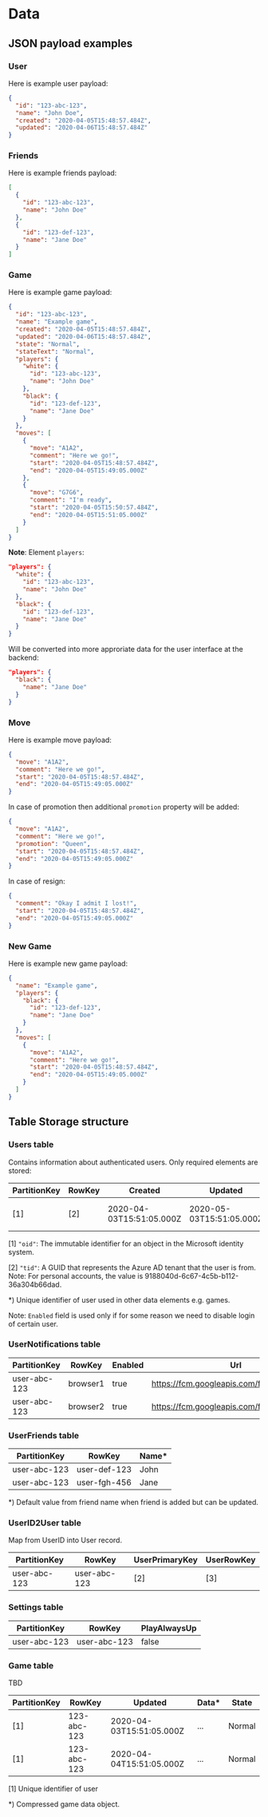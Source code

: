# Data

## JSON payload examples

### User

Here is example user payload:

```json
{
  "id": "123-abc-123",
  "name": "John Doe",
  "created": "2020-04-05T15:48:57.484Z",
  "updated": "2020-04-06T15:48:57.484Z"
}
```

### Friends

Here is example friends payload:

```json
[
  {
    "id": "123-abc-123",
    "name": "John Doe"
  },
  {
    "id": "123-def-123",
    "name": "Jane Doe"
  }
]
```

### Game

Here is example game payload:

```json
{
  "id": "123-abc-123",
  "name": "Example game",
  "created": "2020-04-05T15:48:57.484Z",
  "updated": "2020-04-06T15:48:57.484Z",
  "state": "Normal",
  "stateText": "Normal",
  "players": {
    "white": {
      "id": "123-abc-123",
      "name": "John Doe"
    },
    "black": {
      "id": "123-def-123",
      "name": "Jane Doe"
    }
  },
  "moves": [
    {
      "move": "A1A2",
      "comment": "Here we go!",
      "start": "2020-04-05T15:48:57.484Z",
      "end": "2020-04-05T15:49:05.000Z"
    },
    {
      "move": "G7G6",
      "comment": "I'm ready",
      "start": "2020-04-05T15:50:57.484Z",
      "end": "2020-04-05T15:51:05.000Z"
    }
  ]
}
```

**Note**: Element `players`:

```json
"players": {
  "white": {
    "id": "123-abc-123",
    "name": "John Doe"
  },
  "black": {
    "id": "123-def-123",
    "name": "Jane Doe"
  }
}
```

Will be converted into more approriate data
for the user interface at the backend:

```json
"players": {
  "black": {
    "name": "Jane Doe"
  }
}
```

### Move

Here is example move payload:

```json
{
  "move": "A1A2",
  "comment": "Here we go!",
  "start": "2020-04-05T15:48:57.484Z",
  "end": "2020-04-05T15:49:05.000Z"
}
```

In case of promotion then additional `promotion` property will be added:

```json
{
  "move": "A1A2",
  "comment": "Here we go!",
  "promotion": "Queen",
  "start": "2020-04-05T15:48:57.484Z",
  "end": "2020-04-05T15:49:05.000Z"
}
```

In case of resign:

```json
{
  "comment": "Okay I admit I lost!",
  "start": "2020-04-05T15:48:57.484Z",
  "end": "2020-04-05T15:49:05.000Z"
}
```

### New Game

Here is example new game payload:

```json
{
  "name": "Example game",
  "players": {
    "black": {
      "id": "123-def-123",
      "name": "Jane Doe"
    }
  },
  "moves": [
    {
      "move": "A1A2",
      "comment": "Here we go!",
      "start": "2020-04-05T15:48:57.484Z",
      "end": "2020-04-05T15:49:05.000Z"
    }
  ]
}
```

## Table Storage structure

### Users table

Contains information about authenticated users.
Only required elements are stored:

| PartitionKey | RowKey | Created                  | Updated                  | Name     | UserID*      | Enabled |
|--------------|--------|--------------------------|--------------------------|----------|--------------|---------|
| [1]          | [2]    | 2020-04-03T15:51:05.000Z | 2020-05-03T15:51:05.000Z | John Doe | user-abc-123 | true    |

[1] `"oid"`: The immutable identifier for an object in the Microsoft identity system.

[2] `"tid"`: A GUID that represents the Azure AD tenant that the user is from.
Note: For personal accounts, the value is 9188040d-6c67-4c5b-b112-36a304b66dad.

*) Unique identifier of user used in other data elements e.g. games.

Note: `Enabled` field is used only if for some reason we need to disable login of certain user.

### UserNotifications table

| PartitionKey | RowKey   | Enabled | Url                                         |
|--------------|----------|---------|---------------------------------------------|
| user-abc-123 | browser1 | true    | https://fcm.googleapis.com/fcm/send/aZu.../ |
| user-abc-123 | browser2 | true    | https://fcm.googleapis.com/fcm/send/eZu.../ |

### UserFriends table

| PartitionKey | RowKey       | Name* |
|--------------|--------------|-------|
| user-abc-123 | user-def-123 | John  |
| user-abc-123 | user-fgh-456 | Jane  |

*) Default value from friend name when friend is added but can be updated.

### UserID2User table

Map from UserID into User record.

| PartitionKey | RowKey       | UserPrimaryKey | UserRowKey |
|--------------|--------------|----------------|------------|
| user-abc-123 | user-abc-123 | [2]            | [3]        |

### Settings table

| PartitionKey | RowKey       | PlayAlwaysUp |
|--------------|--------------|--------------|
| user-abc-123 | user-abc-123 | false        |

### Game table

TBD

| PartitionKey | RowKey      | Updated                  | Data* | State  |
|--------------|-------------|--------------------------|-------|--------|
| [1]          | 123-abc-123 | 2020-04-03T15:51:05.000Z | ...   | Normal |
| [1]          | 123-abc-123 | 2020-04-04T15:51:05.000Z | ...   | Normal |

[1] Unique identifier of user

*) Compressed game data object.
